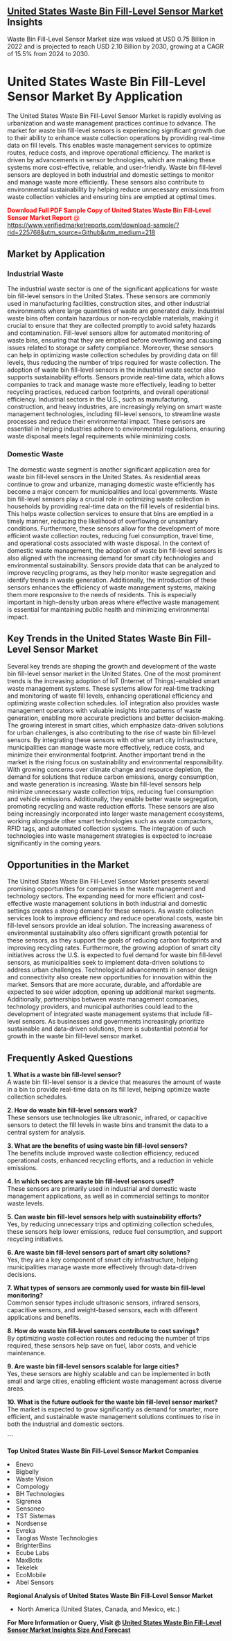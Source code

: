 <h2><a href="https://www.verifiedmarketreports.com/download-sample/?rid=225768&amp;utm_source=Github&amp;utm_medium=218" target="_blank">United States Waste Bin Fill-Level Sensor Market</a> Insights</h2><p>Waste Bin Fill-Level Sensor Market size was valued at USD 0.75 Billion in 2022 and is projected to reach USD 2.10 Billion by 2030, growing at a CAGR of 15.5% from 2024 to 2030.</p><p> <h1>United States Waste Bin Fill-Level Sensor Market By Application</h1> <p>The United States Waste Bin Fill-Level Sensor Market is rapidly evolving as urbanization and waste management practices continue to advance. The market for waste bin fill-level sensors is experiencing significant growth due to their ability to enhance waste collection operations by providing real-time data on fill levels. This enables waste management services to optimize routes, reduce costs, and improve operational efficiency. The market is driven by advancements in sensor technologies, which are making these systems more cost-effective, reliable, and user-friendly. Waste bin fill-level sensors are deployed in both industrial and domestic settings to monitor and manage waste more efficiently. These sensors also contribute to environmental sustainability by helping reduce unnecessary emissions from waste collection vehicles and ensuring bins are emptied at optimal times. <p><span class=""><span style="color: #ff0000;"><strong>Download Full PDF Sample Copy of United States Waste Bin Fill-Level Sensor Market Report</strong> @ </span><a href="https://www.verifiedmarketreports.com/download-sample/?rid=225768&amp;utm_source=Github&amp;utm_medium=218" target="_blank">https://www.verifiedmarketreports.com/download-sample/?rid=225768&amp;utm_source=Github&amp;utm_medium=218</a></span></p></p> <h2>Market by Application</h2> <h3>Industrial Waste</h3> <p>The industrial waste sector is one of the significant applications for waste bin fill-level sensors in the United States. These sensors are commonly used in manufacturing facilities, construction sites, and other industrial environments where large quantities of waste are generated daily. Industrial waste bins often contain hazardous or non-recyclable materials, making it crucial to ensure that they are collected promptly to avoid safety hazards and contamination. Fill-level sensors allow for automated monitoring of waste bins, ensuring that they are emptied before overflowing and causing issues related to storage or safety compliance. Moreover, these sensors can help in optimizing waste collection schedules by providing data on fill levels, thus reducing the number of trips required for waste collection. The adoption of waste bin fill-level sensors in the industrial waste sector also supports sustainability efforts. Sensors provide real-time data, which allows companies to track and manage waste more effectively, leading to better recycling practices, reduced carbon footprints, and overall operational efficiency. Industrial sectors in the U.S., such as manufacturing, construction, and heavy industries, are increasingly relying on smart waste management technologies, including fill-level sensors, to streamline waste processes and reduce their environmental impact. These sensors are essential in helping industries adhere to environmental regulations, ensuring waste disposal meets legal requirements while minimizing costs. <h3>Domestic Waste</h3> <p>The domestic waste segment is another significant application area for waste bin fill-level sensors in the United States. As residential areas continue to grow and urbanize, managing domestic waste efficiently has become a major concern for municipalities and local governments. Waste bin fill-level sensors play a crucial role in optimizing waste collection in households by providing real-time data on the fill levels of residential bins. This helps waste collection services to ensure that bins are emptied in a timely manner, reducing the likelihood of overflowing or unsanitary conditions. Furthermore, these sensors allow for the development of more efficient waste collection routes, reducing fuel consumption, travel time, and operational costs associated with waste disposal. In the context of domestic waste management, the adoption of waste bin fill-level sensors is also aligned with the increasing demand for smart city technologies and environmental sustainability. Sensors provide data that can be analyzed to improve recycling programs, as they help monitor waste segregation and identify trends in waste generation. Additionally, the introduction of these sensors enhances the efficiency of waste management systems, making them more responsive to the needs of residents. This is especially important in high-density urban areas where effective waste management is essential for maintaining public health and minimizing environmental impact. <h2>Key Trends in the United States Waste Bin Fill-Level Sensor Market</h2> <p>Several key trends are shaping the growth and development of the waste bin fill-level sensor market in the United States. One of the most prominent trends is the increasing adoption of IoT (Internet of Things)-enabled smart waste management systems. These systems allow for real-time tracking and monitoring of waste fill levels, enhancing operational efficiency and optimizing waste collection schedules. IoT integration also provides waste management operators with valuable insights into patterns of waste generation, enabling more accurate predictions and better decision-making. The growing interest in smart cities, which emphasize data-driven solutions for urban challenges, is also contributing to the rise of waste bin fill-level sensors. By integrating these sensors with other smart city infrastructure, municipalities can manage waste more effectively, reduce costs, and minimize their environmental footprint. Another important trend in the market is the rising focus on sustainability and environmental responsibility. With growing concerns over climate change and resource depletion, the demand for solutions that reduce carbon emissions, energy consumption, and waste generation is increasing. Waste bin fill-level sensors help minimize unnecessary waste collection trips, reducing fuel consumption and vehicle emissions. Additionally, they enable better waste segregation, promoting recycling and waste reduction efforts. These sensors are also being increasingly incorporated into larger waste management ecosystems, working alongside other smart technologies such as waste compactors, RFID tags, and automated collection systems. The integration of such technologies into waste management strategies is expected to increase significantly in the coming years. <h2>Opportunities in the Market</h2> <p>The United States Waste Bin Fill-Level Sensor Market presents several promising opportunities for companies in the waste management and technology sectors. The expanding need for more efficient and cost-effective waste management solutions in both industrial and domestic settings creates a strong demand for these sensors. As waste collection services look to improve efficiency and reduce operational costs, waste bin fill-level sensors provide an ideal solution. The increasing awareness of environmental sustainability also offers significant growth potential for these sensors, as they support the goals of reducing carbon footprints and improving recycling rates. Furthermore, the growing adoption of smart city initiatives across the U.S. is expected to fuel demand for waste bin fill-level sensors, as municipalities seek to implement data-driven solutions to address urban challenges. Technological advancements in sensor design and connectivity also create new opportunities for innovation within the market. Sensors that are more accurate, durable, and affordable are expected to see wider adoption, opening up additional market segments. Additionally, partnerships between waste management companies, technology providers, and municipal authorities could lead to the development of integrated waste management systems that include fill-level sensors. As businesses and governments increasingly prioritize sustainable and data-driven solutions, there is substantial potential for growth in the waste bin fill-level sensor market. <h2>Frequently Asked Questions</h2> <p><strong>1. What is a waste bin fill-level sensor?</strong><br> A waste bin fill-level sensor is a device that measures the amount of waste in a bin to provide real-time data on its fill level, helping optimize waste collection schedules.</p> <p><strong>2. How do waste bin fill-level sensors work?</strong><br> These sensors use technologies like ultrasonic, infrared, or capacitive sensors to detect the fill levels in waste bins and transmit the data to a central system for analysis.</p> <p><strong>3. What are the benefits of using waste bin fill-level sensors?</strong><br> The benefits include improved waste collection efficiency, reduced operational costs, enhanced recycling efforts, and a reduction in vehicle emissions.</p> <p><strong>4. In which sectors are waste bin fill-level sensors used?</strong><br> These sensors are primarily used in industrial and domestic waste management applications, as well as in commercial settings to monitor waste levels.</p> <p><strong>5. Can waste bin fill-level sensors help with sustainability efforts?</strong><br> Yes, by reducing unnecessary trips and optimizing collection schedules, these sensors help lower emissions, reduce fuel consumption, and support recycling initiatives.</p> <p><strong>6. Are waste bin fill-level sensors part of smart city solutions?</strong><br> Yes, they are a key component of smart city infrastructure, helping municipalities manage waste more effectively through data-driven decisions.</p> <p><strong>7. What types of sensors are commonly used for waste bin fill-level monitoring?</strong><br> Common sensor types include ultrasonic sensors, infrared sensors, capacitive sensors, and weight-based sensors, each with different applications and benefits.</p> <p><strong>8. How do waste bin fill-level sensors contribute to cost savings?</strong><br> By optimizing waste collection routes and reducing the number of trips required, these sensors help save on fuel, labor costs, and vehicle maintenance.</p> <p><strong>9. Are waste bin fill-level sensors scalable for large cities?</strong><br> Yes, these sensors are highly scalable and can be implemented in both small and large cities, enabling efficient waste management across diverse areas.</p> <p><strong>10. What is the future outlook for the waste bin fill-level sensor market?</strong><br> The market is expected to grow significantly as demand for smarter, more efficient, and sustainable waste management solutions continues to rise in both the industrial and domestic sectors.</p> ```</p><p><strong>Top United States Waste Bin Fill-Level Sensor Market Companies</strong></p><div data-test-id=""><p><li>Enevo</li><li> Bigbelly</li><li> Waste Vision</li><li> Compology</li><li> BH Technologies</li><li> Sigrenea</li><li> Sensoneo</li><li> TST Sistemas</li><li> Nordsense</li><li> Evreka</li><li> Taoglas Waste Technologies</li><li> BrighterBins</li><li> Ecube Labs</li><li> MaxBotix</li><li> Tekelek</li><li> EcoMobile</li><li> Abel Sensors</li></p><div><strong>Regional Analysis of&nbsp;United States Waste Bin Fill-Level Sensor Market</strong></div><ul><li dir="ltr"><p dir="ltr">North America&nbsp;(United States, Canada, and Mexico, etc.)</p></li></ul><p><strong>For More Information or Query, Visit @&nbsp;</strong><strong><a href="https://www.verifiedmarketreports.com/product/waste-bin-fill-level-sensor-market/?utm_source=Github&amp;utm_medium=218" target="_blank">United States Waste Bin Fill-Level Sensor Market Insights Size And Forecast</a></strong></p></div>
